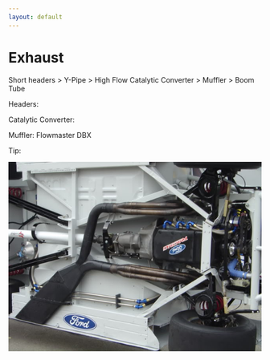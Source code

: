 ```yaml
---
layout: default
---
```


# Exhaust

Short headers > Y-Pipe > High Flow Catalytic Converter > Muffler > Boom Tube

Headers:

Catalytic Converter:

Muffler: Flowmaster DBX

Tip:

[![Boom tube](../images/nascar_boom_tube.jpg)](../images/nascar_boom_tube.jpg)